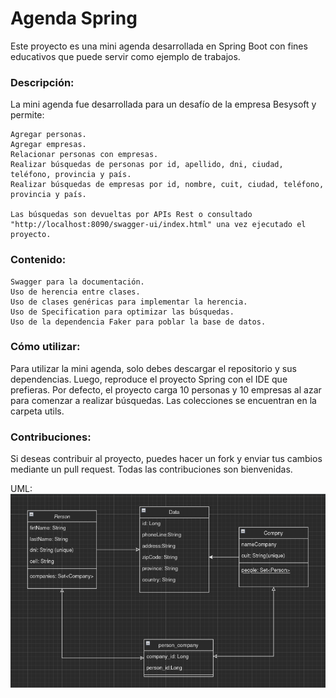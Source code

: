 # Agenda Spring
Este proyecto es una mini agenda desarrollada en Spring Boot con fines educativos que puede servir como ejemplo de trabajos.

### Descripción:
La mini agenda fue desarrollada para un desafío de la empresa Besysoft y permite:

    Agregar personas.
    Agregar empresas.
    Relacionar personas con empresas.
    Realizar búsquedas de personas por id, apellido, dni, ciudad, teléfono, provincia y país.
    Realizar búsquedas de empresas por id, nombre, cuit, ciudad, teléfono, provincia y país.

    Las búsquedas son devueltas por APIs Rest o consultado "http://localhost:8090/swagger-ui/index.html" una vez ejecutado el proyecto.

### Contenido:

    Swagger para la documentación.
    Uso de herencia entre clases.
    Uso de clases genéricas para implementar la herencia.
    Uso de Specification para optimizar las búsquedas.
    Uso de la dependencia Faker para poblar la base de datos.

### Cómo utilizar:
Para utilizar la mini agenda, solo debes descargar el repositorio y sus dependencias. Luego, reproduce el proyecto Spring con el IDE que prefieras. Por defecto, el proyecto carga 10 personas y 10 empresas al azar para comenzar a realizar búsquedas. Las colecciones se encuentran en la carpeta utils.

### Contribuciones:
Si deseas contribuir al proyecto, puedes hacer un fork y enviar tus cambios mediante un pull request. Todas las contribuciones son bienvenidas.

UML:
<img src="https://github.com/gabynavarro/bsbAgendaSpring/blob/master/utils/diagrama_clases.png"></img>
